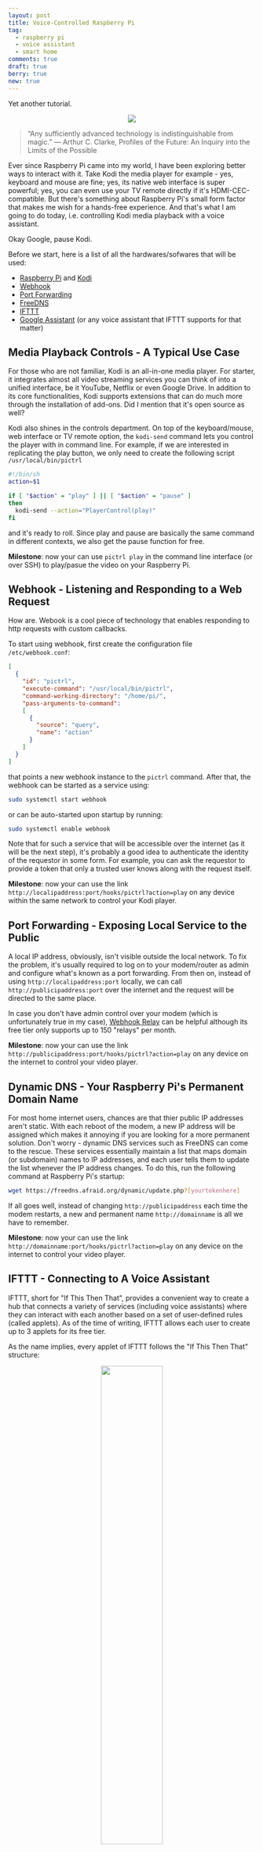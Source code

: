 ```yaml
---
layout: post
title: Voice-Controlled Raspberry Pi
tag:
  - raspberry pi
  - voice assistant
  - smart home
comments: true
draft: true
berry: true
new: true
---
```


Yet another tutorial.

<div align="center">
  <img src="https://shawenyao.github.io/Photos/IFTTT/logo.png" />
</div>

> “Any sufficiently advanced technology is indistinguishable from magic.”
> ― Arthur C. Clarke, Profiles of the Future: An Inquiry into the Limits of the Possible

Ever since Raspberry Pi came into my world, I have been exploring better ways to interact with it. Take Kodi the media player for example - yes, keyboard and mouse are fine; yes, its native web interface is super powerful; yes, you can even use your TV remote directly if it's HDMI-CEC-compatible. But there's something about Raspberry Pi's small form factor that makes me wish for a hands-free experience. And that's what I am going to do today, i.e. controlling Kodi media playback with a voice assistant.

Okay Google, pause Kodi.

Before we start, here is a list of all the hardwares/sofwares that will be used:
* [Raspberry Pi](https://www.raspberrypi.org/) and [Kodi](https://kodi.tv/)
* [Webhook](https://github.com/adnanh/webhook)
* [Port Forwarding](https://en.wikipedia.org/wiki/Port_forwarding)
* [FreeDNS](https://freedns.afraid.org/dynamic/)
* [IFTTT](https://ifttt.com/)
* [Google Assistant](https://assistant.google.com/) (or any voice assistant that IFTTT supports for that matter)

## Media Playback Controls - A Typical Use Case
For those who are not familiar, Kodi is an all-in-one media player. For starter, it integrates almost all video streaming services you can think of into a unified interface, be it YouTube, Netflix or even Google Drive. In addition to its core functionalities, Kodi supports extensions that can do much more through the installation of add-ons. Did I mention that it's open source as well?

Kodi also shines in the controls department. On top of the keyboard/mouse, web interface or TV remote option, the ```kodi-send``` command lets you control the player with in command line. For example, if we are interested in replicating the play button, we only need to create the following script ```/usr/local/bin/pictrl```

```sh
#!/bin/sh
action=$1

if [ "$action" = "play" ] || [ "$action" = "pause" ]
then
  kodi-send --action="PlayerControl(play)"
fi
```

and it's ready to roll. Since play and pause are basically the same command in different contexts, we also get the pause function for free.

**Milestone**: now your can use ```pictrl play``` in the command line interface (or over SSH) to play/pasue the video on your Raspberry Pi.

## Webhook - Listening and Responding to a Web Request

How are. Webook is a cool piece of technology that enables responding to http requests with custom callbacks. 

To start using webhook, first create the configuration file ```/etc/webhook.conf```:
```json
[
  {
    "id": "pictrl",
    "execute-command": "/usr/local/bin/pictrl",
    "command-working-directory": "/home/pi/",
    "pass-arguments-to-command":
    [
      {
        "source": "query",
        "name": "action"
      }
    ]
  }
]
````

that points a new webhook instance to the ```pictrl``` command. After that, the webhook can be started as a service using:
```bash
sudo systemctl start webhook
```

or can be auto-started upon startup by running:
```bash
sudo systemctl enable webhook
```

Note that for such a service that will be accessible over the internet (as it will be the next step), it's probably a good idea to authenticate the identity of the requestor in some form. For example, you can ask the requestor to provide a token that only a trusted user knows along with the request itself.

**Milestone**: now your can use the link ```http://localipaddress:port/hooks/pictrl?action=play``` on any device within the same network to control your Kodi player.

## Port Forwarding - Exposing Local Service to the Public

A local IP address, obviously, isn't visible outside the local network. To fix the problem, it's usually required to log on to your modem/router as admin and configure what's known as a port forwarding. From then on, instead of using ```http://localipaddress:port``` locally, we can call ```http://publicipaddress:port``` over the internet and the request will be directed to the same place.

In case you don't have admin control over your modem (which is unfortunately true in my case), [Webhook Relay](https://webhookrelay.com/) can be helpful although its free tier only supports up to 150 "relays" per month.

**Milestone**: now your can use the link ```http://publicipaddress:port/hooks/pictrl?action=play``` on any device on the internet to control your video player.

## Dynamic DNS - Your Raspberry Pi's Permanent Domain Name

For most home internet users, chances are that thier public IP addresses aren't static. With each reboot of the modem, a new IP address will be assigned which makes it annoying if you are looking for a more permanent solution. Don't worry - dynamic DNS services such as FreeDNS can come to the rescue. These services essentially maintain a list that maps domain (or subdomain) names to IP addresses, and each user tells them to update the list whenever the IP address changes. To do this, run the following command at Raspberry Pi's startup:
```bash
wget https://freedns.afraid.org/dynamic/update.php?[yourtokenhere]
```

If all goes well, instead of changing ```http://publicipaddress``` each time the modem restarts, a new and permanent name ```http://domainname``` is all we have to remember.

**Milestone**: now your can use the link ```http://domainname:port/hooks/pictrl?action=play``` on any device on the internet to control your video player.

## IFTTT - Connecting to A Voice Assistant

IFTTT, short for "If This Then That", provides a convenient way to create a hub that connects a variety of services (including voice assistants) where they can interact with each another based on a set of user-defined rules (called applets). As of the time of writing, IFTTT allows each user to create up to 3 applets for its free tier.

As the name implies, every applet of IFTTT follows the "If This Then That" structure:

<div align="center">
  <img width="50%" height="50%" src="https://shawenyao.github.io/Photos/IFTTT/1.jpg" />
</div>

and creating a new applet boils down to defining the two pieces: "If This" and "Then That". First, configure the "If This" part and choose the Google Assistant option. You might be asked to link your Google account to IFTTT.

<div align="center">
  <img width="50%" height="50%" src="https://shawenyao.github.io/Photos/IFTTT/2.jpg" />
</div>

Although the "Say a simple phrase" option is more than enough to get our job done, the "Say a phrase with a text ingredient" option will be a lot more flexible in terms of further customizing our voice commands.

<div align="center">
  <img width="50%" height="50%" src="https://shawenyao.github.io/Photos/IFTTT/3.jpg" />
</div>

That brings us to the trigger configuration. I use "kodi" as my keyword, followed by a custom text field. The rest is not important.

<div align="center">
  <img width="50%" height="50%" src="https://shawenyao.github.io/Photos/IFTTT/4.jpg" />
</div>

Next, on the "Then That" piece, what we want to choose is the webhook service

<div align="center">
  <img width="50%" height="50%" src="https://shawenyao.github.io/Photos/IFTTT/5.jpg" />
</div>

that we've created in the previous step, with the exact action being configurable for future development:

<div align="center">
  <img width="50%" height="50%" src="https://shawenyao.github.io/Photos/IFTTT/6.jpg" />
</div>

Save and continue. That's it - our first IFTTT applet has become fully operational.

**Milestone**: now you can say the following magic words to play (or pause) your video on your Raspberry Pi's Kodi player:

```bash
Okay Google, Kodi play!
```

## Putting It All Together

As you might have guessed, your voice can literally be as powerful as your computer is. The toolchain we've established so far makes it possible to tigger certain actions with certain words. The possibility is limitless, 

## Appendix
### Install all the softwares needed
```bash
sudo apt install kodi
sudo apt install kodi-eventclients-kodi-send
sudo apt install webhook
```
